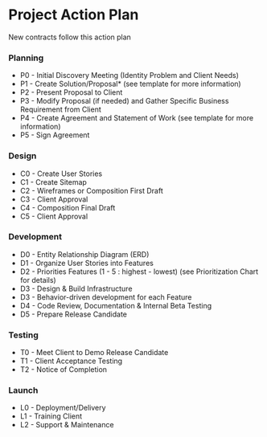# Project Action Plan
New contracts follow this action plan

### Planning
* P0 - Initial Discovery Meeting (Identity Problem and Client Needs)
* P1 - Create Solution/Proposal* (see template for more information)
* P2 - Present Proposal to Client
* P3 - Modify Proposal (if needed) and Gather Specific Business Requirement from Client
* P4 - Create Agreement and Statement of Work (see template for more information)
* P5 - Sign Agreement

### Design
* C0 - Create User Stories  
* C1 - Create Sitemap
* C2 - Wireframes or Composition First Draft
* C3 - Client Approval
* C4 - Composition Final Draft
* C5 - Client Approval

### Development
* D0 - Entity Relationship Diagram (ERD)
* D1 - Organize User Stories into Features
* D2 - Priorities Features  (1 - 5 : highest - lowest) (see Prioritization Chart for details) 
* D3 - Design & Build Infrastructure
* D3 - Behavior-driven development for each Feature  
* D4 - Code Review, Documentation & Internal Beta Testing
* D5 - Prepare Release Candidate 

### Testing
* T0 - Meet Client to Demo Release Candidate
* T1 - Client Acceptance Testing
* T2 - Notice of Completion

### Launch
* L0 - Deployment/Delivery
* L1 - Training Client
* L2 - Support & Maintenance
